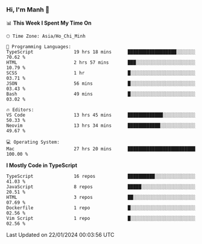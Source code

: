 ### Hi, I'm Manh 👋

<!--START_SECTION:waka-->
📊 **This Week I Spent My Time On** 

```text
🕑︎ Time Zone: Asia/Ho_Chi_Minh

💬 Programming Languages: 
TypeScript               19 hrs 18 mins      ██████████████████░░░░░░░   70.62 % 
HTML                     2 hrs 57 mins       ███░░░░░░░░░░░░░░░░░░░░░░   10.79 % 
SCSS                     1 hr                █░░░░░░░░░░░░░░░░░░░░░░░░   03.71 % 
JSON                     56 mins             █░░░░░░░░░░░░░░░░░░░░░░░░   03.43 % 
Bash                     49 mins             █░░░░░░░░░░░░░░░░░░░░░░░░   03.02 % 

🔥 Editors: 
VS Code                  13 hrs 45 mins      █████████████░░░░░░░░░░░░   50.33 % 
Neovim                   13 hrs 34 mins      ████████████░░░░░░░░░░░░░   49.67 % 

💻 Operating System: 
Mac                      27 hrs 20 mins      █████████████████████████   100.00 % 
```

**I Mostly Code in TypeScript** 

```text
TypeScript               16 repos            ██████████░░░░░░░░░░░░░░░   41.03 % 
JavaScript               8 repos             █████░░░░░░░░░░░░░░░░░░░░   20.51 % 
HTML                     3 repos             ██░░░░░░░░░░░░░░░░░░░░░░░   07.69 % 
Dockerfile               1 repo              █░░░░░░░░░░░░░░░░░░░░░░░░   02.56 % 
Vim Script               1 repo              █░░░░░░░░░░░░░░░░░░░░░░░░   02.56 % 
```




 Last Updated on 22/01/2024 00:03:56 UTC
<!--END_SECTION:waka-->
